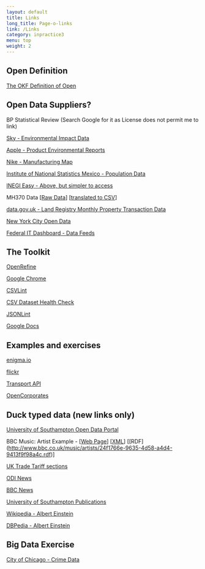 ```yaml
---
layout: default
title: Links
long_title: Page-o-links
link: /Links
category: inpractice3
menu: top
weight: 2
---
```


## Open Definition

[The OKF Definition of Open](http://opendefinition.org/)

## Open Data Suppliers?

BP Statistical Review (Search Google for it as License does not permit me to link)

[Sky - Environmental Impact Data](http://corporate.sky.com/the_bigger_picture/how_we_are_doing/environmental_impact_data)

[Apple - Product Environmental Reports](http://www.apple.com/uk/environment/reports/)

[Nike - Manufacturing Map](http://manufacturingmap.nikeinc.com/#)

[Institute of National Statistics Mexico - Population Data](http://www3.inegi.org.mx/sistemas/temas/default.aspx?s=est&c=17484)

[INEGI Easy - Above, but simpler to access](http://inegifacil.com/)

MH370 Data \[[Raw Data](http://www.dca.gov.my/mainpage/MH370%20Data%20Communication%20Logs.pdf)\] \[[translated to CSV](https://github.com/davetaz/mh370-data)\]

[data.gov.uk - Land Registry Monthly Property Transaction Data](http://data.gov.uk/dataset/monthly-land-registry-property-transaction-data)

[New York City Open Data](https://nycopendata.socrata.com/)

[Federal IT Dashboard - Data Feeds](https://www.itdashboard.gov/data_feeds)

## The Toolkit

[OpenRefine](http://openrefine.org/download.html)

[Google Chrome](https://www.google.com/chrome/browser/)

[CSVLint](http://csvlint.io/)

[CSV Dataset Health Check](http://theodi.github.io/csv-dataset-validator/)

[JSONLint](http://jsonlint.com/)

[Google Docs](https://docs.google.com)

## Examples and exercises 

[enigma.io](http://enigma.io/)

[flickr](https://www.flickr.com/)

[Transport API](http://transportapi.com/)

[OpenCorporates](http://opencorporates.com/)

## Duck typed data (new links only)

[University of Southampton Open Data Portal](http://data.southampton.ac.uk)

BBC Music: Artist Example - \[[Web Page](http://www.bbc.co.uk/music/artists/24f1766e-9635-4d58-a4d4-9413f9f98a4c)\] \[[XML](http://www.bbc.co.uk/music/artists/24f1766e-9635-4d58-a4d4-9413f9f98a4c.xml)\] \[[RDF] (http://www.bbc.co.uk/music/artists/24f1766e-9635-4d58-a4d4-9413f9f98a4c.rdf)\]

[UK Trade Tariff sections](https://www.gov.uk/trade-tariff/sections)

[ODI News](http://theodi.org/news)

[BBC News](http://www.bbc.co.uk/news/)

[University of Southampton Publications](http://eprints.soton.ac.uk/363541/)

[Wikipedia - Albert Einstein](http://www.wikipedia.org/wiki/Albert_Einstein)

[DBPedia - Albert Einstein](http://dbpedia.org/resource/Albert_Einstein)

## Big Data Exercise

[City of Chicago - Crime Data](https://data.cityofchicago.org/Public-Safety/Crimes-2001-to-present/ijzp-q8t2)
